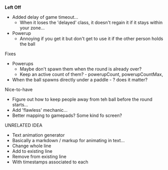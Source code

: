 **Left Off**

* Added delay of game timeout...
  * When it loses the 'delayed' class, it doesn't regain it if it stays within your zone...
* Powerup
  * Annoying if you get it but don't get to use it if the other person holds the ball


Fixes

* Powerups
  * Maybe don't spawn them when the round is already over?
  * Keep an active count of them? - powerupCount, powerupCountMax,
* When the ball spawns directly under a paddle - ? does it matter?


Nice-to-have

* Figure out how to keep people away from teh ball before the round starts...
* Add 'flawless' mechanic...
* Better mapping to gamepads? Some kind fo screen?



UNRELATED IDEA

* Text animation generator
* Basically a markdown / markup for animating in text...
* Change whole line
* Add to existing line
* Remove from existing line
* With timestamps associated to each
